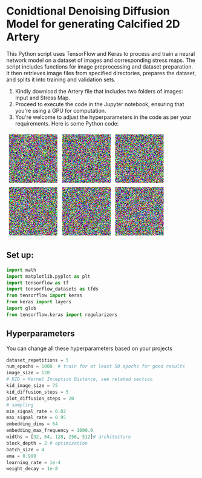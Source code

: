 # Conidtional Denoising Diffusion Model for generating Calcified 2D Artery
This Python script uses TensorFlow and Keras to process and train a neural network model on a dataset of images and corresponding stress maps. The script includes functions for image preprocessing and dataset preparation. It then retrieves image files from specified directories, prepares the dataset, and splits it into training and validation sets.
   1. Kindly download the Artery file that includes two folders of images: Input and Stress Map.
   2. Proceed to execute the code in the Jupyter notebook, ensuring that you're using a GPU for computation.
   3. You're welcome to adjust the hyperparameters in the code as per your requirements.
Here is some Python code:

![My Image](./ezgif-3-45cc3d4bfd.gif)





## Set up:

```python
import math
import matplotlib.pyplot as plt
import tensorflow as tf
import tensorflow_datasets as tfds
from tensorflow import keras
from keras import layers
import glob
from tensorflow.keras import regularizers
```


## Hyperparameters
You can change all these hyperparameters based on your projects




```python
dataset_repetitions = 5
num_epochs = 1000  # train for at least 50 epochs for good results
image_size = 128
# KID = Kernel Inception Distance, see related section
kid_image_size = 75
kid_diffusion_steps = 5
plot_diffusion_steps = 20
# sampling
min_signal_rate = 0.02
max_signal_rate = 0.95
embedding_dims = 64
embedding_max_frequency = 1000.0
widths = [32, 64, 128, 256, 512]# architecture
block_depth = 2 # optimization
batch_size = 4
ema = 0.999
learning_rate = 1e-4
weight_decay = 1e-8
```

